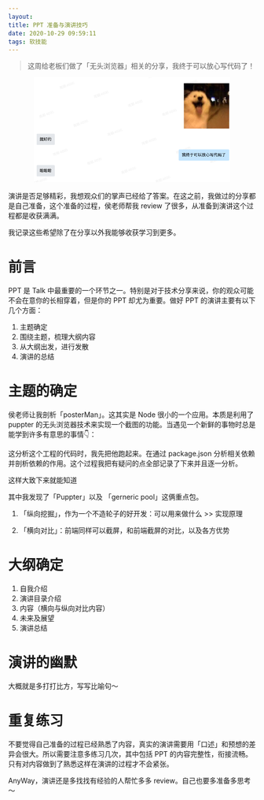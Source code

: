 ```yaml
---
layout:
title: PPT 准备与演讲技巧
date: 2020-10-29 09:59:11
tags: 软技能
---
```


> 这周给老板们做了「无头浏览器」相关的分享，我终于可以放心写代码了！
<!-- more -->
<center>
	<img src="/images/talk.png"  width="400px" />
</center>

演讲是否足够精彩，我想观众们的掌声已经给了答案。在这之前，我做过的分享都是自己准备，这个准备的过程，侯老师帮我 review 了很多，从准备到演讲这个过程都是收获满满。

我记录这些希望除了在分享以外我能够收获学习到更多。

# 前言

PPT 是 Talk 中最重要的一个环节之一。特别是对于技术分享来说，你的观众可能不会在意你的长相穿着，但是你的 PPT 却尤为重要。做好 PPT 的演讲主要有以下几个方面：

1. 主题确定
2. 围绕主题，梳理大纲内容
3. 从大纲出发，进行发散
4. 演讲的总结

# 主题的确定

侯老师让我剖析「posterMan」。这其实是 Node 很小的一个应用。本质是利用了 puppter 的无头浏览器技术来实现一个截图的功能。当遇见一个新鲜的事物时总是能学到许多有意思的事情👇：

这分析这个工程的代码时，我先把他跑起来。在通过	package.json 分析相关依赖并剖析依赖的作用。这个过程我把有疑问的点全部记录了下来并且逐一分析。

这样大致下来就能知道

其中我发现了「Puppter」以及 「gerneric pool」这俩重点包。

1. 「纵向挖掘」，作为一个不造轮子的好开发：可以用来做什么 >> 实现原理

2. 「横向对比」：前端同样可以截屏，和前端截屏的对比，以及各方优势

# 大纲确定

1. 自我介绍
2. 演讲目录介绍
3. 内容（横向与纵向对比内容）
4. 未来及展望
5. 演讲总结

# 演讲的幽默

大概就是多打打比方，写写比喻句～

# 重复练习

不要觉得自己准备的过程已经熟悉了内容，真实的演讲需要用「口述」和预想的差异会很大。所以需要注意多练习几次，其中包括 PPT 的内容完整性，衔接流畅。只有对内容做到了熟悉这样在演讲的过程才不会紧张。

AnyWay，演讲还是多找找有经验的人帮忙多多 review。自己也要多准备多思考～